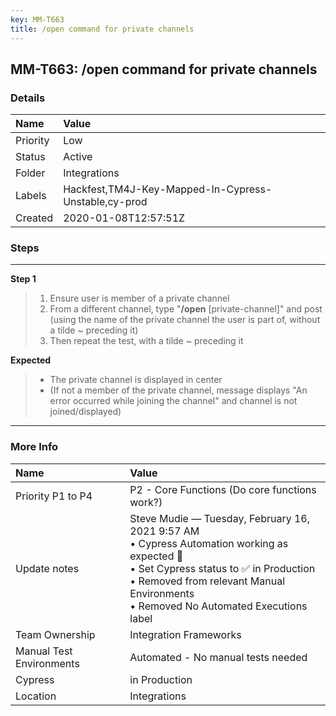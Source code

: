 ```yaml
---
key: MM-T663
title: /open command for private channels
---
```


## MM-T663: /open command for private channels

### Details

| Name     | Value                                                |
| :------- | :--------------------------------------------------- |
| Priority | Low                                                  |
| Status   | Active                                               |
| Folder   | Integrations                                         |
| Labels   | Hackfest,TM4J-Key-Mapped-In-Cypress-Unstable,cy-prod |
| Created  | 2020-01-08T12:57:51Z                                 |

### Steps

<hr/>

**Step 1**

> <article><ol><li>Ensure user is member of a private channel</li><li>From a different channel, type "<strong>/open</strong> [private-channel]" and post (using the name of the private channel the user is part of, without a tilde ~ preceding it)</li><li>Then repeat the test, with a tilde ~ preceding it</li></ol></article>

**Expected**

> <article><ul><li>The private channel is displayed in center</li><li>(If not a member of the private channel, message displays "An error occurred while joining the channel" and channel is not joined/displayed)</li></ul></article>

<hr/>

### More Info

| Name                     | Value                                                                                                                                                                                                                               |
| :----------------------- | :---------------------------------------------------------------------------------------------------------------------------------------------------------------------------------------------------------------------------------- |
| Priority P1 to P4        | P2 - Core Functions (Do core functions work?)                                                                                                                                                                                       |
| Update notes             | Steve Mudie — Tuesday, February 16, 2021 9:57 AM<br>• Cypress Automation working as expected 🎉<br>• Set Cypress status to ✅ in Production<br>• Removed from relevant Manual Environments<br>• Removed No Automated Executions label |
| Team Ownership           | Integration Frameworks                                                                                                                                                                                                              |
| Manual Test Environments | Automated - No manual tests needed                                                                                                                                                                                                  |
| Cypress                  | in Production                                                                                                                                                                                                                       |
| Location                 | Integrations                                                                                                                                                                                                                        |
